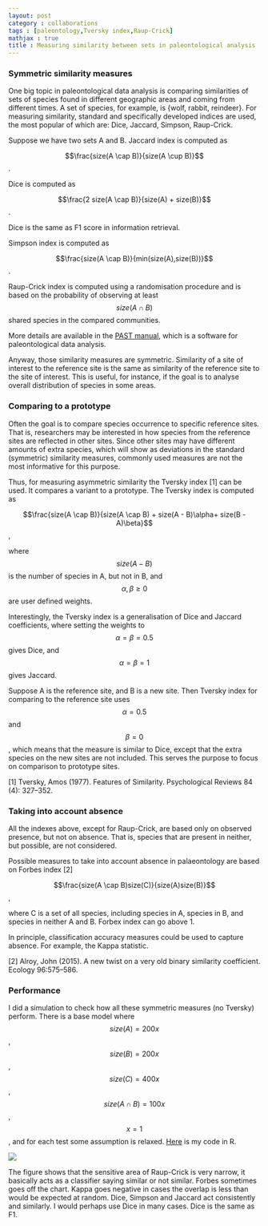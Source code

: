 ```yaml
---
layout: post
category : collaborations
tags : [paleontology,Tversky index,Raup-Crick]
mathjax : true
title : Measuring similarity between sets in paleontological analysis
---
```


### Symmetric similarity measures ###

One big topic in paleontological data analysis is comparing similarities of sets of species found in different geographic areas and coming from different times. A set of species, for example, is {wolf, rabbit, reindeer}. For measuring similarity, standard and specifically developed indices are used, the most popular of which are: Dice, Jaccard, Simpson, Raup-Crick. 

Suppose we have two sets A and B. Jaccard index is computed as 

$$\frac{size(A \cap B)}{size(A \cup B)}$$.

Dice is computed as 

$$\frac{2 size(A \cap B)}{size(A) + size(B)}$$.

Dice is the same as F1 score in information retrieval. 

Simpson index is computed as 

$$\frac{size(A \cap B)}{min(size(A),size(B))}$$.

Raup-Crick index is computed using a randomisation procedure and is based on the probability of observing at least $$size(A \cap B)$$  shared species in the compared communities. 

More details are available in the [PAST manual](http://folk.uio.no/ohammer/past/), which is a software for paleontological data analysis.


Anyway, those similarity measures are symmetric. Similarity of a site of interest to the reference site is the same as similarity of the reference site to the site of interest. This is useful, for instance, if  the goal is to analyse overall distribution of species in some areas. 

### Comparing to a prototype ###

Often the goal is to compare species occurrence to specific reference sites. That is, researchers may be interested in how species from the reference sites are reflected in other sites. Since other sites may have different amounts of extra species, which will show as deviations in the standard (symmetric) similarity measures, commonly used measures are not the most informative for this purpose.

Thus, for measuring asymmetric similarity the Tversky index [1] can be used. It compares a variant to a prototype. The Tversky index is computed as 

$$\frac{size(A \cap B)}{size(A \cap B) +  size(A - B)\alpha+  size(B - A)\beta}$$, 

where $$size(A - B)$$ is the number of species in A, but not in B, and $$\alpha,\beta \geq 0$$ are user defined weights. 

Interestingly, the Tversky index is a generalisation of Dice and Jaccard coefficients, where setting the weights to $$\alpha=\beta=0.5$$ gives Dice, and $$\alpha=\beta=1$$ gives Jaccard. 

Suppose A is the reference site, and B is a new site. Then Tversky index for comparing to the reference site uses $$\alpha=0.5$$ and $$\beta=0$$, which means that the measure is similar to Dice, except that the extra species on the new sites are not included. This serves the purpose to focus on comparison to prototype sites.

[1] Tversky, Amos (1977). Features of Similarity. Psychological Reviews 84 (4): 327–352.

### Taking into account absence ###

All the indexes above, except for Raup-Crick, are based only on observed presence, but not on absence. That is, species that are present in neither, but possible, are not considered. 

Possible measures to take into account absence in palaeontology are based on Forbes index [2] 

$$\frac{size(A \cap B)size(C)}{size(A)size(B)}$$, 

where C is a set of all species, including species in A, species in B, and species in neither A and B. Forbex index can go above 1. 

In principle, classification accuracy measures could be used to capture absence. For example, the Kappa statistic.

[2] Alroy, John (2015). A new twist on a very old binary similarity coefficient. Ecology 96:575–586.

### Performance ###

I did a simulation to check how all these symmetric measures (no Tversky) perform. There is a base model where $$size(A) = 200x$$, $$size(B) = 200x$$, $$size(C) = 400x$$, $$size(A \cap B) = 100x$$, $$x = 1$$, and for each test some assumption is relaxed. [Here](http://zliobaite.github.io/assets/run_sim.R) is my code in R. 

![](http://zliobaite.github.io/assets/fig_similarity.png)

The figure shows that the sensitive area of Raup-Crick is very narrow, it basically acts as a classifier saying similar or not similar. Forbes sometimes goes off the chart. Kappa goes negative in cases the overlap is less than would be expected at random. Dice, Simpson and Jaccard act consistently and similarly. I would perhaps use Dice in many cases. Dice is the same as F1. 
